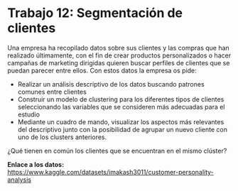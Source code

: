 # Trabajo 12: Segmentación de clientes

Una empresa ha recopilado datos sobre sus clientes y las compras que han realizado últimamente, con el fin de crear productos personalizados o hacer campañas de marketing dirigidas quieren buscar perfiles de clientes que se puedan parecer entre ellos. Con estos datos la empresa os pide:

* Realizar un análisis descriptivo de los datos buscando patrones comunes entre clientes
* Construir un modelo de clustering para los diferentes tipos de clientes seleccionando las variables que se consideren más adecuadas para el estudio
* Mediante un cuadro de mando, visualizar los aspectos más relevantes del descriptivo junto con la posibilidad de agrupar un nuevo cliente con uno de los clusters anteriores.

¿Qué tienen en común los clientes que se encuentran en el mismo clúster? 

**Enlace a los datos:** https://www.kaggle.com/datasets/imakash3011/customer-personality-analysis